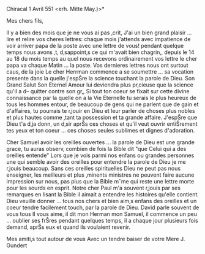  Chiracal 1 Avril 551
 <erh. Mitte May.)>*

Mes chers fils,

Il y a bien des mois que je ne vous ai pas ‚crit, J'ai un bien grand plaisir … lire et relire vos cheres lettres: chaque mois j'attends avec impatience de voir arriver papa de la poste avec une lettre de vous! pendant quelque temps nous avons ‚t‚ d‚sappoint‚s ce qui m'avait bien chagrin‚, depuis le 14 au 18 du mois temps au quel nous recevons ordinairement vos lettre le cher papa va chaque Matin … la poste. Vos dernieres lettres nous ont surtout caus‚ de la joie Le cher Herrman commence a se soumettre … sa vocation presente dans la quelle j'espŠre la science touchant la parole de Dieu. Son Grand Salut Son Eternel Amour lui deviendra plus pr‚cieuse que la science qu'il a d– quitter contre son gr‚, Si tout ton coeur se fixait sur cette divine connaissance par la quelle on a la Vie Eternelle tu serais le plus heureux de tous les hommes entour‚ de beaucoup de gens qui ne parlent que de gain et d'affaires, tu pourrais te r‚jouir en Dieu et leur parler de choses plus nobles et plus hautes comme ‚tant ta possession et ta grande affaire. J'espŠre que Dieu t'a d‚ja donn‚ un d‚sir aprŠs ces choses et qu'il veut ouvrir entiŠrement tes yeux et ton coeur … ces choses seules sublimes et dignes d'adoration.

Cher Samuel avoir les oreilles ouvertes … la parole de Dieu est une grande grace, tu auras observ‚ combien de fois la Bible dit "que Celui qui a des oreilles entende" Lors que je vois parmi nos enfans ou grandes personnes une qui semble avoir des oreilles pour entendre la parole de Dieu je me r‚jouis beaucoup. Sans ces oreilles spirituelles Dieu ne peut pas nous enseigner, les meilleurs et plus ‚minents ministres ne peuvent faire aucune impression sur nous, pas plus que la Bible mˆme qui reste une lettre morte pour les sourds en esprit. Notre cher Paul m'a souvent r‚jouis par ses remarques en lisant la Bible il aimait a entendre les histoires qu'elle contient. Dieu veuille donner … tous nos chers et bien aim‚s enfans des oreilles et un coeur tendre facilement touch‚ par la parole de Dieu. 
David parle souvent de vous tous Il vous aime, il dit mon Herman mon Samuel, il commence un peu … oublier ses frŠres pendant quelques temps, il a chaque jour plusieurs fois demand‚ aprŠs eux et quand ils voulaient revenir.

Mes amiti‚s tout autour de vous
Avec un tendre baiser de votre Mere
 J. Gundert

